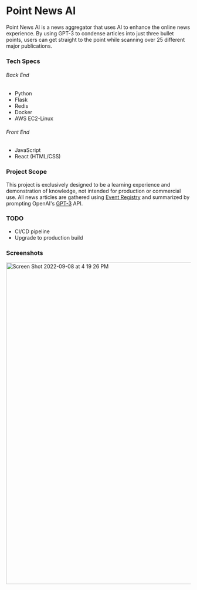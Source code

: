 # Point News AI

Point News AI is a news aggregator that uses AI to enhance the online news experience. By using GPT-3 to condense articles
into just three bullet points, users can get straight to the point while scanning over 25 different major publications.

### Tech Specs
###### Back End
- Python
- Flask
- Redis
- Docker
- AWS EC2-Linux

###### Front End
- JavaScript
- React (HTML/CSS)

### Project Scope
This project is exclusively designed to be a learning experience and demonstration of knowledge, not intended for production or commercial use. All news articles are gathered using [Event Registry](https://eventregistry.org/) and summarized by prompting OpenAI's [GPT-3](https://openai.com/blog/gpt-3-apps/) API.

### TODO
- CI/CD pipeline 
- Upgrade to production build

### Screenshots
<img width="874" alt="Screen Shot 2022-09-08 at 4 19 26 PM" src="https://user-images.githubusercontent.com/49734611/189242214-4f2db0b8-4f65-4182-8b39-e568ebdca17b.png">

